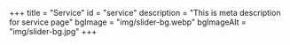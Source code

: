 +++
title = "Service"
id = "service"
description = "This is meta description for service page"
bgImage = "img/slider-bg.webp"
bgImageAlt = "img/slider-bg.jpg"
+++